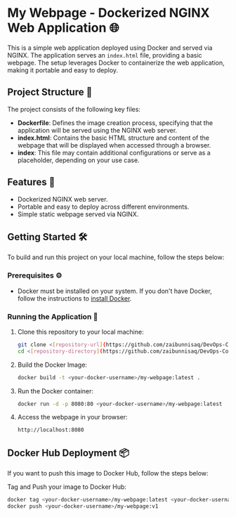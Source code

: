 # My Webpage - Dockerized NGINX Web Application 🌐

This is a simple web application deployed using Docker and served via NGINX. The application serves an `index.html` file, providing a basic webpage. The setup leverages Docker to containerize the web application, making it portable and easy to deploy.

## Project Structure 📂

The project consists of the following key files:

- **Dockerfile**: Defines the image creation process, specifying that the application will be served using the NGINX web server.
- **index.html**: Contains the basic HTML structure and content of the webpage that will be displayed when accessed through a browser.
- **index**: This file may contain additional configurations or serve as a placeholder, depending on your use case.

## Features 🚀

- Dockerized NGINX web server.
- Portable and easy to deploy across different environments.
- Simple static webpage served via NGINX.

## Getting Started 🛠️

To build and run this project on your local machine, follow the steps below:

### Prerequisites ⚙️

- Docker must be installed on your system. If you don't have Docker, follow the instructions to [install Docker](https://docs.docker.com/get-docker/).

### Running the Application 🚀

1. Clone this repository to your local machine:

   ```bash
   git clone <[repository-url](https://github.com/zaibunnisaq/DevOps-Course-2024/Docker_NGINX-Web-App)>
   cd <[repository-directory](https://github.com/zaibunnisaq/DevOps-Course-2024)>
   
2. Build the Docker Image:

   ```bash
   docker build -t <your-docker-username>/my-webpage:latest .
   
3. Run the Docker container:

   ```bash
   docker run -d -p 8080:80 <your-docker-username>/my-webpage:latest
4. Access the webpage in your browser:

   ```bash
   http://localhost:8080
## Docker Hub Deployment 📦
If you want to push this image to Docker Hub, follow the steps below:

Tag and Push your image to Docker Hub:
```bash
docker tag <your-docker-username>/my-webpage:latest <your-docker-username>/my-webpage:v1
docker push <your-docker-username>/my-webpage:v1

